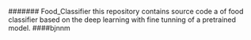 ####### Food_Classifier
this repository contains source code a of food classifier based on the deep learning with fine tunning of a pretrained model.
####bjnnm
